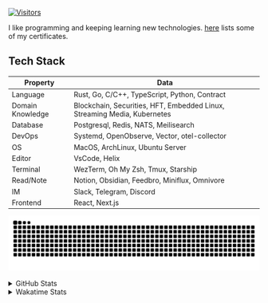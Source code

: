 <!-- markdownlint-disable MD041 MD010 MD033 -->
[![Visitors](https://api.visitorbadge.io/api/daily?path=Akagi201%2FAkagi201&label=Visitors%20Today&countColor=%2337d67a)](https://visitorbadge.io/status?path=Akagi201%2FAkagi201)

I like programming and keeping learning new technologies. [here](https://github.com/Akagi201/blockchain) lists some of my certificates.

## Tech Stack

| Property         	| Data                                                                               	|
|------------------	|------------------------------------------------------------------------------------	|
| Language         	| Rust, Go, C/C++, TypeScript, Python, Contract                                       |
| Domain Knowledge 	| Blockchain, Securities, HFT, Embedded Linux, Streaming Media, Kubernetes            |
| Database         	| Postgresql, Redis, NATS, Meilisearch                                                   |
| DevOps            | Systemd, OpenObserve, Vector, otel-collector                                        |
| OS               	| MacOS, ArchLinux, Ubuntu Server                                                     |
| Editor           	| VsCode, Helix                                                                       |
| Terminal          | WezTerm, Oh My Zsh, Tmux, Starship                                                  |
| Read/Note         | Notion, Obsidian, Feedbro, Miniflux, Omnivore                                       |
| IM               	| Slack, Telegram, Discord                                                            |
| Frontend          | React, Next.js                                                                      |

[![github contribution grid snake animation](https://raw.githubusercontent.com/Akagi201/Akagi201/output/github-contribution-grid-snake.svg#gh-light-mode-only)](https://github.com/Akagi201)

<details>
<summary>GitHub Stats</summary>
  <a href="https://github.com/Akagi201"><img alt="Profile Detail" src="https://raw.githubusercontent.com/Akagi201/Akagi201/master/profile-summary-card-output/dracula/0-profile-details.svg" /></a>
  <a href="https://github.com/Akagi201"><img alt="Github Stats" src="https://raw.githubusercontent.com/Akagi201/Akagi201/master/profile-summary-card-output/dracula/3-stats.svg" /></a>
  <a href="https://github.com/Akagi201"><img alt="Lang By Commits" src="https://raw.githubusercontent.com/Akagi201/Akagi201/master/profile-summary-card-output/dracula/2-most-commit-language.svg" /></a>
</details>

<details>
<summary>Wakatime Stats</summary>
<br>

<!--START_SECTION:waka-->

```txt
From: 17 July 2024 - To: 24 July 2024

Total Time: 26 hrs 27 mins

Other      23 hrs 28 mins  ██████████████████████▒░░   88.75 %
Rust       1 hr 30 mins    █▒░░░░░░░░░░░░░░░░░░░░░░░   05.72 %
sh         33 mins         ▓░░░░░░░░░░░░░░░░░░░░░░░░   02.11 %
YAML       18 mins         ▒░░░░░░░░░░░░░░░░░░░░░░░░   01.20 %
Markdown   18 mins         ▒░░░░░░░░░░░░░░░░░░░░░░░░   01.18 %
Bash       7 mins          ░░░░░░░░░░░░░░░░░░░░░░░░░   00.48 %
Go         3 mins          ░░░░░░░░░░░░░░░░░░░░░░░░░   00.23 %
Solidity   2 mins          ░░░░░░░░░░░░░░░░░░░░░░░░░   00.17 %
TOML       2 mins          ░░░░░░░░░░░░░░░░░░░░░░░░░   00.16 %
```

<!--END_SECTION:waka-->

</details>

